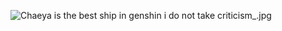 ![Chaeya is the best ship in genshin i do not take criticism_.jpg](https://github.com/1sshi/meoww/blob/main/chaeya%20uwu%20cats.jpg)
